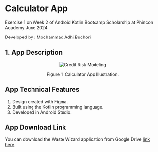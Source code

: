 # Calculator App
Exercise 1 on Week 2 of Android Kotlin Bootcamp Scholarship at Phincon Academy June 2024

Developed by : [Mochammad Adhi Buchori](www.linkedin.com/in/mochammad-adhi-b-2049a1136)

## 1. App Description

<div align="center">
  <img src="https://drive.google.com/uc?id=1a0_eTOOfgG-aco17skE6ujl-sJ-tyQl6" alt="Credit Risk Modeling">
  <p>Figure 1. Calculator App Illustration.</p>
</div>

## App Technical Features
1. Design created with Figma.
2. Built using the Kotlin programming language.
3. Developed in Android Studio.

## App Download Link
You can download the Waste Wizard application from Google Drive [link here](https://drive.google.com/drive/folders/1vVm4M4Ito3gISCa5rilXD3mHk1-QqkRO?usp=sharing).
